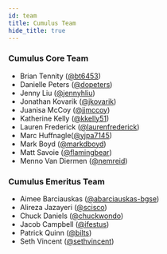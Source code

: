 ```yaml
---
id: team
title: Cumulus Team
hide_title: true
---
```


### Cumulus Core Team

- Brian Tennity ([@bt6453](https://github.com/bt8453))
- Danielle Peters ([@dopeters](https://github.com/dopeters))
- Jenny Liu ([@jennyhliu](https://github.com/jennyhliu))
- Jonathan Kovarik ([@jkovarik](https://github.com/Jkovarik))
- Juanisa McCoy ([@jjmccoy](https://github.com/jjmccoy))
- Katherine Kelly ([@kkelly51](https://github.com/kkelly51))
- Lauren Frederick ([@laurenfrederick](https://github.com/laurenfrederick))
- Marc Huffnagle([@yjpa7145](https://github.com/yjpa7145))
- Mark Boyd ([@markdboyd](https://github.com/markdboyd))
- Matt Savoie ([@flamingbear](https://github.com/flamingbear))
- Menno Van Diermen ([@nemreid](https://github.com/nemreid))

### Cumulus Emeritus Team

- Aimee Barciauskas ([@abarciauskas-bgse](https://github.com/abarciauskas-bgse))
- Alireza Jazayeri ([@scisco](https://github.com/scisco))
- Chuck Daniels ([@chuckwondo](https://github.com/chuckwondo))
- Jacob Campbell ([@ifestus](https://github.com/ifestus))
- Patrick Quinn ([@bilts](https://github.com/bilts))
- Seth Vincent ([@sethvincent](https://github.com/sethvincent))
